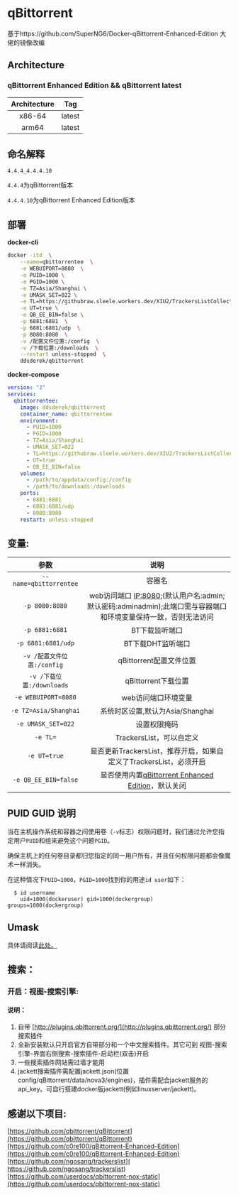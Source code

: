 # qBittorrent

基于https://github.com/SuperNG6/Docker-qBittorrent-Enhanced-Edition 大佬的镜像改编

## Architecture
### qBittorrent Enhanced Edition && qBittorrent latest

| Architecture | Tag            |
| :----------: | :------------: |
| x86-64       | latest   |
| arm64        | latest |

## 命名解释

```4.4.4_4.4.4.10```

```4.4.4```为qBittorrent版本

```4.4.4.10```为qBittorrent Enhanced Edition版本

## 部署

**docker-cli**

````bash
docker -itd  \
    --name=qbittorrentee  \
    -e WEBUIPORT=8080  \
    -e PUID=1000 \
    -e PGID=1000 \
    -e TZ=Asia/Shanghai \
    -e UMASK_SET=022 \
    -e TL=https://githubraw.sleele.workers.dev/XIU2/TrackersListCollection/master/best.txt \
    -e UT=true \
    -e QB_EE_BIN=false \
    -p 6881:6881  \
    -p 6881:6881/udp  \
    -p 8080:8080  \
    -v /配置文件位置:/config  \
    -v /下载位置:/downloads  \
    --restart unless-stopped  \
    ddsderek/qbittorrent
````

**docker-compose**

````yaml
version: "2"
services:
  qbittorrentee:
    image: ddsderek/qbittorrent
    container_name: qbittorrentee
    environment:
      - PUID=1000
      - PGID=1000
      - TZ=Asia/Shanghai
      - UMASK_SET=022
      - TL=https://githubraw.sleele.workers.dev/XIU2/TrackersListCollection/master/best.txt
      - UT=true
      - QB_EE_BIN=false
    volumes:
      - /path/to/appdata/config:/config
      - /path/to/downloads:/downloads
    ports:
      - 6881:6881
      - 6881:6881/udp
      - 8080:8080
    restart: unless-stopped
````

## 变量:

|参数|说明|
|:-:|:-:|
| `--name=qbittorrentee` |容器名|
| `-p 8080:8080` |web访问端口 [IP:8080](IP:8080);(默认用户名:admin;默认密码:adminadmin);此端口需与容器端口和环境变量保持一致，否则无法访问|
| `-p 6881:6881` |BT下载监听端口|
| `-p 6881:6881/udp` |BT下载DHT监听端口|
| `-v /配置文件位置:/config` |qBittorrent配置文件位置|
| `-v /下载位置:/downloads` |qBittorrent下载位置|
| `-e WEBUIPORT=8080` |web访问端口环境变量|
| `-e TZ=Asia/Shanghai` |系统时区设置,默认为Asia/Shanghai|
| ```-e UMASK_SET=022``` |设置权限掩码|
| ```-e TL=``` |TrackersList，可以自定义|
| ```-e UT=true``` |是否更新TrackersList，推荐开启，如果自定义了TrackersList，必须开启|
| ```-e QB_EE_BIN=false``` |是否使用内置[qBittorrent Enhanced Edition](https://github.com/c0re100/qBittorrent-Enhanced-Edition)，默认关闭|

## PUID GUID 说明

当在主机操作系统和容器之间使用卷（`-v`标志）权限问题时，我们通过允许您指定用户`PUID`和组来避免这个问题`PGID`。

确保主机上的任何卷目录都归您指定的同一用户所有，并且任何权限问题都会像魔术一样消失。

在这种情况下`PUID=1000`，`PGID=1000`找到你的用途`id user`如下：

```
  $ id username
    uid=1000(dockeruser) gid=1000(dockergroup) groups=1000(dockergroup)
```

## Umask

具体请阅读[此处。](https://en.wikipedia.org/wiki/Umask)

## 搜索：

### 开启：视图-搜索引擎:
#### 说明：

1. 自带 [http://plugins.qbittorrent.org/](http://plugins.qbittorrent.org/) 部分搜索插件
2. 全新安装默认只开启官方自带部分和一个中文搜索插件。其它可到 视图-搜索引擎-界面右侧搜索-搜索插件-启动栏(双击)开启
3. 一些搜索插件网站需过墙才能用
4. jackett搜索插件需配置jackett.json(位置config/qBittorrent/data/nova3/engines)，插件需配合jackett服务的api_key。可自行搭建docker版jackett(例如linuxserver/jackett)。

## 感谢以下项目:
[https://github.com/qbittorrent/qBittorrent](https://github.com/qbittorrent/qBittorrent)   
[https://github.com/c0re100/qBittorrent-Enhanced-Edition](https://github.com/c0re100/qBittorrent-Enhanced-Edition)    
[https://github.com/ngosang/trackerslist]( https://github.com/ngosang/trackerslist)    
[https://github.com/userdocs/qbittorrent-nox-static](https://github.com/userdocs/qbittorrent-nox-static)
